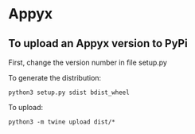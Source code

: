 # Appyx

## To upload an Appyx version to PyPi
First, change the version number in file setup.py

To generate the distribution:
```
python3 setup.py sdist bdist_wheel
```

To upload:
```
python3 -m twine upload dist/*
```